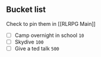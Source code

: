 ## Bucket list
Check to pin them in [[RLRPG Main]]

- [ ] Camp overnight in school `10`
- [ ] Skydive `100`
- [ ] Give a ted talk `500`
